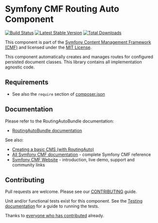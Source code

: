 # Symfony CMF Routing Auto Component

[![Build Status](https://secure.travis-ci.org/symfony-cmf/RoutingAuto.png)](http://travis-ci.org/symfony-cmf/RoutingAuto)
[![Latest Stable Version](https://poser.pugx.org/symfony-cmf/routing-auto/version.png)](https://packagist.org/packages/symfony-cmf/routing-auto)
[![Total Downloads](https://poser.pugx.org/symfony-cmf/routing-auto/d/total.png)](https://packagist.org/packages/symfony-cmf/routing-auto)

This component is part of the [Symfony Content Management Framework (CMF)](http://cmf.symfony.com/)
and licensed under the [MIT License](LICENSE).

This component automatically creates and manages routes for configured persisted
document classes. This library contains all implementation agnostic code.

## Requirements 

* See also the `require` section of [composer.json](composer.json)

## Documentation

Please refer to the RoutingAutoBundle documentation:

* [RoutingAutoBundle documentation](http://symfony.com/doc/master/cmf/bundles/routing_auto/index.html)

See also:

* [Creating a basic CMS (with RoutingAuto)](http://symfony.com/doc/master/cmf/cookbook/creating_a_cms/index.html)
* [All Symfony CMF documentation](http://symfony.com/doc/master/cmf/index.html) - complete Symfony CMF reference
* [Symfony CMF Website](http://cmf.symfony.com/) - introduction, live demo, support and community links

## Contributing

Pull requests are welcome. Please see our
[CONTRIBUTING](https://github.com/symfony-cmf/symfony-cmf/blob/master/CONTRIBUTING.md)
guide.

Unit and/or functional tests exist for this component. See the
[Testing documentation](http://symfony.com/doc/master/cmf/components/testing.html)
for a guide to running the tests.

Thanks to
[everyone who has contributed](https://github.com/symfony-cmf/RoutingAuto/contributors) already.

